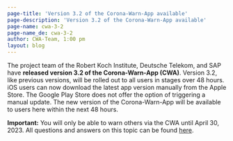 ```yaml
---
page-title: 'Version 3.2 of the Corona-Warn-App available'
page-description: 'Version 3.2 of the Corona-Warn-App available'
page-name: cwa-3-2
page-name_de: cwa-3-2
author: CWA-Team, 1:00 pm
layout: blog
---
```


The project team of the Robert Koch Institute, Deutsche Telekom, and SAP have **released version 3.2 of the Corona-Warn-App (CWA)**. Version 3.2, like previous versions, will be rolled out to all users in stages over 48 hours. iOS users can now download the latest app version manually from the Apple Store. The Google Play Store does not offer the option of triggering a manual update. The new version of the Corona-Warn-App will be available to users here within the next 48 hours.

**Important:** You will only be able to warn others via the CWA until April 30, 2023. All questions and answers on this topic can be found [here](../faq/results/#ramp_down).

<!-- overview -->
